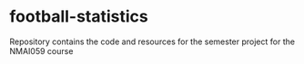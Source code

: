 # football-statistics
Repository contains the code and resources for the semester project for the NMAI059 course
